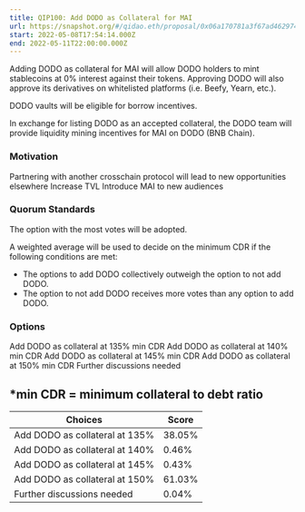 ```yaml
---
title: QIP100: Add DODO as Collateral for MAI
url: https://snapshot.org/#/qidao.eth/proposal/0x06a170781a3f67ad462974a6c5fed812f8753137da19a3f0bbd015d18a64476e
start: 2022-05-08T17:54:14.000Z
end: 2022-05-11T22:00:00.000Z
---
```

Adding DODO as collateral for MAI will allow DODO holders to mint stablecoins at 0% interest against their tokens. Approving DODO will also approve its derivatives on whitelisted platforms (i.e. Beefy, Yearn, etc.).

DODO vaults will be eligible for borrow incentives.

In exchange for listing DODO as an accepted collateral, the DODO team will provide liquidity mining incentives for MAI on DODO (BNB Chain).

### Motivation

Partnering with another crosschain protocol will lead to new opportunities elsewhere
Increase TVL
Introduce MAI to new audiences

### Quorum Standards

The option with the most votes will be adopted.

A weighted average will be used to decide on the minimum CDR if the following conditions are met:

* The options to add DODO collectively outweigh the option to not add DODO.
* The option to not add DODO receives more votes than any option to add DODO.

### Options

Add DODO as collateral at 135% min CDR
Add DODO as collateral at 140% min CDR
Add DODO as collateral at 145% min CDR
Add DODO as collateral at 150% min CDR
Further discussions needed

*min CDR  = minimum collateral to debt ratio
---
| Choices | Score |
| --- | --- |
| Add DODO as collateral at 135% | 38.05% |
| Add DODO as collateral at 140% | 0.46% |
| Add DODO as collateral at 145% | 0.43% |
| Add DODO as collateral at 150% | 61.03% |
| Further discussions needed | 0.04% |


